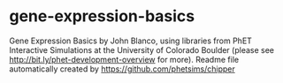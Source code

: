 gene-expression-basics
===========

Gene Expression Basics by John Blanco, using libraries from PhET Interactive Simulations at the University of Colorado Boulder (please see http://bit.ly/phet-development-overview for more). Readme file automatically created by https://github.com/phetsims/chipper






